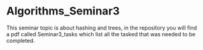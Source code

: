 # Algorithms_Seminar3
This seminar topic is about hashing and trees, in the repository you will find a pdf called 
Seminar3_tasks which list all the tasked that was needed to be completed.
